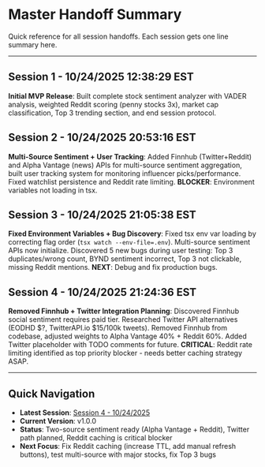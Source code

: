 # Master Handoff Summary

Quick reference for all session handoffs. Each session gets one line summary here.

---

## Session 1 - 10/24/2025 12:38:29 EST
**Initial MVP Release**: Built complete stock sentiment analyzer with VADER analysis, weighted Reddit scoring (penny stocks 3x), market cap classification, Top 3 trending section, and end session protocol.

## Session 2 - 10/24/2025 20:53:16 EST
**Multi-Source Sentiment + User Tracking**: Added Finnhub (Twitter+Reddit) and Alpha Vantage (news) APIs for multi-source sentiment aggregation, built user tracking system for monitoring influencer picks/performance. Fixed watchlist persistence and Reddit rate limiting. **BLOCKER**: Environment variables not loading in tsx.

## Session 3 - 10/24/2025 21:05:38 EST
**Fixed Environment Variables + Bug Discovery**: Fixed tsx env var loading by correcting flag order (`tsx watch --env-file=.env`). Multi-source sentiment APIs now initialize. Discovered 5 new bugs during user testing: Top 3 duplicates/wrong count, BYND sentiment incorrect, Top 3 not clickable, missing Reddit mentions. **NEXT**: Debug and fix production bugs.

## Session 4 - 10/24/2025 21:24:36 EST
**Removed Finnhub + Twitter Integration Planning**: Discovered Finnhub social sentiment requires paid tier. Researched Twitter API alternatives (EODHD $?, TwitterAPI.io $15/100k tweets). Removed Finnhub from codebase, adjusted weights to Alpha Vantage 40% + Reddit 60%. Added Twitter placeholder with TODO comments for future. **CRITICAL**: Reddit rate limiting identified as top priority blocker - needs better caching strategy ASAP.

---

## Quick Navigation

- **Latest Session**: [Session 4 - 10/24/2025](handoffs/Handoff_10-24-2025_21-24-36_EST.md)
- **Current Version**: v1.0.0
- **Status**: Two-source sentiment ready (Alpha Vantage + Reddit), Twitter path planned, Reddit caching is critical blocker
- **Next Focus**: Fix Reddit caching (increase TTL, add manual refresh buttons), test multi-source with major stocks, fix Top 3 bugs
